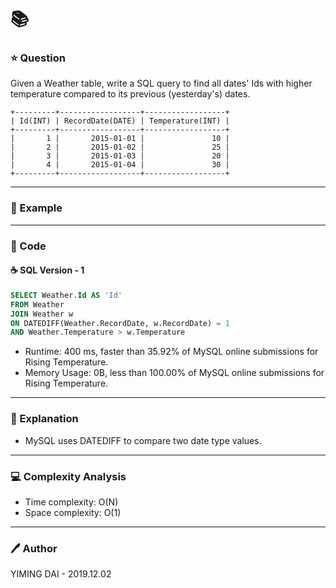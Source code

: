 # :books: [](https://leetcode.com/problems/rising-temperature/)

### :star: Question

Given a Weather table, write a SQL query to find all dates' Ids with higher temperature compared to its previous (yesterday's) dates.
```
+---------+------------------+------------------+
| Id(INT) | RecordDate(DATE) | Temperature(INT) |
+---------+------------------+------------------+
|       1 |       2015-01-01 |               10 |
|       2 |       2015-01-02 |               25 |
|       3 |       2015-01-03 |               20 |
|       4 |       2015-01-04 |               30 |
+---------+------------------+------------------+
```
--- 

### :car: Example



---

### :hammer: Code

#### :coffee: SQL Version - 1

```sql
SELECT Weather.Id AS 'Id'
FROM Weather
JOIN Weather w
ON DATEDIFF(Weather.RecordDate, w.RecordDate) = 1
AND Weather.Temperature > w.Temperature
```

- Runtime: 400 ms, faster than 35.92% of MySQL online submissions for Rising Temperature.
- Memory Usage: 0B, less than 100.00% of MySQL online submissions for Rising Temperature.

---

### :pencil: Explanation

- MySQL uses DATEDIFF to compare two date type values.

---

### :computer: Complexity Analysis

- Time complexity: O(N)
- Space complexity: O(1)

---

### :pen: Author

YIMING DAI - 2019.12.02

